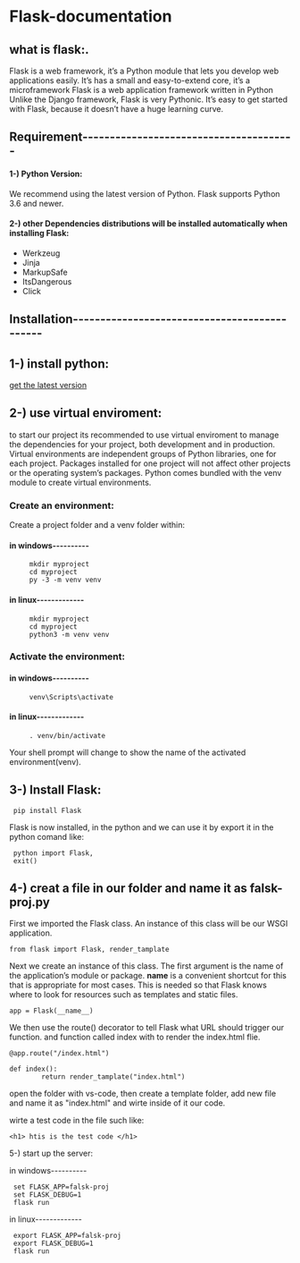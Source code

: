 # Flask-documentation
## what is flask:.
Flask is a web framework, it’s a Python module that lets you develop web applications easily. 
It’s has a small and easy-to-extend core, it’s a microframework 
Flask is a web application framework written in Python
Unlike the Django framework, Flask is very Pythonic. It’s easy to get started with Flask,
because it doesn’t have a huge learning curve.


## Requirement---------------------------------------
#### 1-) Python Version:

We recommend using the latest version of Python. Flask supports Python 3.6 and newer.

#### 2-) other Dependencies distributions will be installed automatically when installing Flask:

- Werkzeug 
- Jinja 
- MarkupSafe 
- ItsDangerous
- Click
	
## Installation---------------------------------------------

## 1-) install python:
	
[get the latest version](https://www.python.org/ftp/python/3.10.0/python-3.10.0-amd64.exe)
	
## 2-) use virtual enviroment:

to start our project its recommended to use virtual enviroment to manage the dependencies for your project, both development and in production.
Virtual environments are independent groups of Python libraries, one for each project.
Packages installed for one project will not affect other projects or the operating system’s packages.
Python comes bundled with the venv module to create virtual environments.
	
### Create an environment:

Create a project folder and a venv folder within:
	
#### in windows----------

		 mkdir myproject
		 cd myproject
		 py -3 -m venv venv
		
#### in linux-------------

		 mkdir myproject
		 cd myproject
		 python3 -m venv venv
		
### Activate the environment:

#### in windows----------

		 venv\Scripts\activate
		
#### in linux-------------

		 . venv/bin/activate
		
Your shell prompt will change to show the name of the activated environment(venv).

## 3-) Install Flask:

	 pip install Flask
	
  Flask is now installed, in the python and we can use it by export it in the python comand like:
  
	 python import Flask,
	 exit()
	
## 4-) creat a file in our folder and name it as falsk-proj.py

First we imported the Flask class. An instance of this class will be our WSGI application.

	from flask import Flask, render_tamplate

Next we create an instance of this class. The first argument is the name of the application’s module or package.
__name__ is a convenient shortcut for this that is appropriate for most cases.
This is needed so that Flask knows where to look for resources such as templates and static files.

	app = Flask(__name__)
	
We then use the route() decorator to tell Flask what URL should trigger our function.
and function called index with to render the index.html flie.

	@app.route("/index.html")
	
	def index():
            return render_tamplate("index.html")
	
open the folder with vs-code, then create a template folder, add new file and name it as "index.html" and wirte inside of it our code.

wirte a test code in the file such like:
	
	<h1> htis is the test code </h1>

5-) start up the server:

in windows----------

	 set FLASK_APP=falsk-proj
	 set FLASK_DEBUG=1
	 flask run

in linux-------------

	 export FLASK_APP=falsk-proj
	 export FLASK_DEBUG=1
	 flask run


